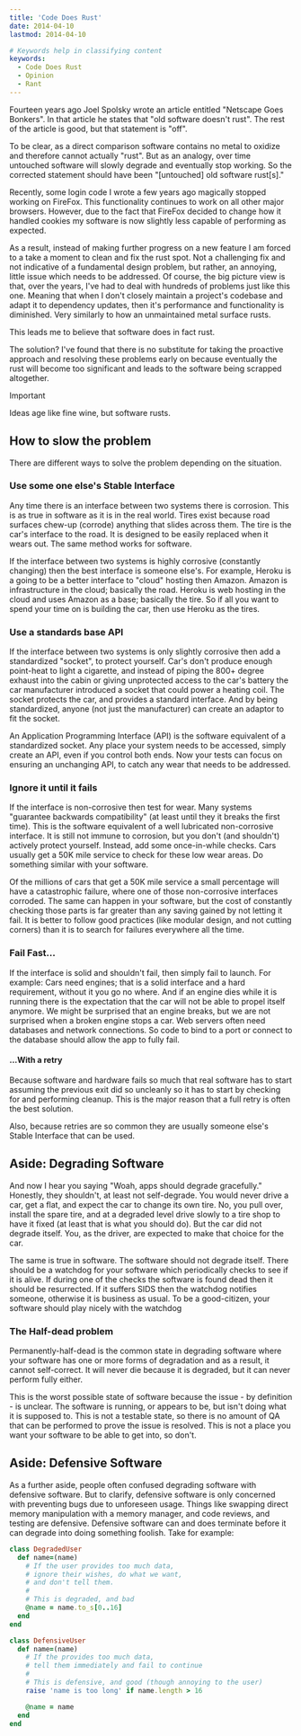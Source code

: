 ```yaml
---
title: 'Code Does Rust'
date: 2014-04-10
lastmod: 2014-04-10

# Keywords help in classifying content
keywords:
  - Code Does Rust
  - Opinion
  - Rant
---
```


Fourteen years ago Joel Spolsky wrote an article entitled "Netscape Goes Bonkers". In that article he states that "old software doesn't rust". The rest of the article is good, but that statement is "off".

<!--more-->

To be clear, as a direct comparison software contains no metal to oxidize and therefore cannot actually "rust". But as an analogy, over time untouched software will slowly degrade and eventually stop working. So the corrected statement should have been "[untouched] old software rust[s]."

Recently, some login code I wrote a few years ago magically stopped working on FireFox. This functionality continues to work on all other major browsers. However, due to the fact that FireFox decided to change how it handled cookies my software is now slightly less capable of performing as expected.

As a result, instead of making further progress on a new feature I am forced to a take a moment to clean and fix the rust spot. Not a challenging fix and not indicative of a fundamental design problem, but rather, an annoying, little issue which needs to be addressed. Of course, the big picture view is that, over the years, I've had to deal with hundreds of problems just like this one. Meaning that when I don't closely maintain a project's codebase and adapt it to dependency updates, then it's performance and functionality is diminished. Very similarly to how an unmaintained metal surface rusts.

This leads me to believe that software does in fact rust.

The solution? I've found that there is no substitute for taking the proactive approach and resolving these problems early on because eventually the rust will become too significant and leads to the software being scrapped altogether.

> [!Important]
> Ideas age like fine wine, but software rusts.

## How to slow the problem

There are different ways to solve the problem depending on the situation.

### Use some one else's Stable Interface

Any time there is an interface between two systems there is corrosion. This is as true in software as it is in the real world. Tires exist because road surfaces chew-up (corrode) anything that slides across them. The tire is the car's interface to the road. It is designed to be easily replaced when it wears out. The same method works for software.

If the interface between two systems is highly corrosive (constantly changing) then the best interface is someone else's. For example, Heroku is a going to be a better interface to "cloud" hosting then Amazon. Amazon is infrastructure in the cloud; basically the road. Heroku is web hosting in the cloud and uses Amazon as a base; basically the tire. So if all you want to spend your time on is building the car, then use Heroku as the tires.

### Use a standards base API

If the interface between two systems is only slightly corrosive then add a standardized "socket", to protect yourself. Car's don't produce enough point-heat to light a cigarette, and instead of piping the 800+ degree exhaust into the cabin or giving unprotected access to the car's battery the car manufacturer introduced a socket that could power a heating coil. The socket protects the car, and provides a standard interface. And by being standardized, anyone (not just the manufacturer) can create an adaptor to fit the socket.

An Application Programming Interface (API) is the software equivalent of a standardized socket. Any place your system needs to be accessed, simply create an API, even if you control both ends. Now your tests can focus on ensuring an unchanging API, to catch any wear that needs to be addressed.

### Ignore it until it fails

If the interface is non-corrosive then test for wear. Many systems "guarantee backwards compatibility" (at least until they it breaks the first time). This is the software equivalent of a well lubricated non-corrosive interface. It is still not immune to corrosion, but you don't (and shouldn't) actively protect yourself. Instead, add some once-in-while checks. Cars usually get a 50K mile service to check for these low wear areas. Do something similar with your software.

Of the millions of cars that get a 50K mile service a small percentage will have a catastrophic failure, where one of those non-corrosive interfaces corroded. The same can happen in your software, but the cost of constantly checking those parts is far greater than any saving gained by not letting it fail. It is better to follow good practices (like modular design, and not cutting corners) than it is to search for failures everywhere all the time.

### Fail Fast...

If the interface is solid and shouldn't fail, then simply fail to launch. For example: Cars need engines; that is a solid interface and a hard requirement, without it you go no where. And if an engine dies while it is running there is the expectation that the car will not be able to propel itself anymore. We might be surprised that an engine breaks, but we are not surprised when a broken engine stops a car. Web servers often need databases and network connections. So code to bind to a port or connect to the database should allow the app to fully fail.

#### ...With a retry

Because software and hardware fails so much that real software has to start assuming the previous exit did so uncleanly so it has to start by checking for and performing cleanup. This is the major reason that a full retry is often the best solution.

Also, because retries are so common they are usually someone else's Stable Interface that can be used.

## Aside: Degrading Software

And now I hear you saying "Woah, apps should degrade gracefully." Honestly, they shouldn't, at least not self-degrade. You would never drive a car, get a flat, and expect the car to change its own tire. No, you pull over, install the spare tire, and at a degraded level drive slowly to a tire shop to have it fixed (at least that is what you should do). But the car did not degrade itself. You, as the driver, are expected to make that choice for the car.

The same is true in software. The software should not degrade itself. There should be a watchdog for your software which periodically checks to see if it is alive. If during one of the checks the software is found dead then it should be resurrected. If it suffers SIDS then the watchdog notifies someone, otherwise it is business as usual. To be a good-citizen, your software should play nicely with the watchdog

### The Half-dead problem

Permanently-half-dead is the common state in degrading software where your software has one or more forms of degradation and as a result, it cannot self-correct. It will never die because it is degraded, but it can never perform fully either.

This is the worst possible state of software because the issue - by definition - is unclear. The software is running, or appears to be, but isn't doing what it is supposed to. This is not a testable state, so there is no amount of QA that can be performed to prove the issue is resolved. This is not a place you want your software to be able to get into, so don't.

## Aside: Defensive Software

As a further aside, people often confused degrading software with defensive software. But to clarify, defensive software is only concerned with preventing bugs due to unforeseen usage. Things like swapping direct memory manipulation with a memory manager, and code reviews, and testing are defensive. Defensive software can and does terminate before it can degrade into doing something foolish. Take for example:

```ruby
class DegradedUser
  def name=(name)
    # If the user provides too much data,
    # ignore their wishes, do what we want,
    # and don't tell them.
    #
    # This is degraded, and bad
    @name = name.to_s[0..16]
  end
end

class DefensiveUser
  def name=(name)
    # If the provides too much data,
    # tell them immediately and fail to continue
    #
    # This is defensive, and good (though annoying to the user)
    raise 'name is too long' if name.length > 16

    @name = name
  end
end
```
